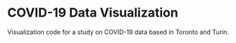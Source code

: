 # COVID-19 Data Visualization
Visualization code for a study on COVID-19 data based in Toronto and Turin.